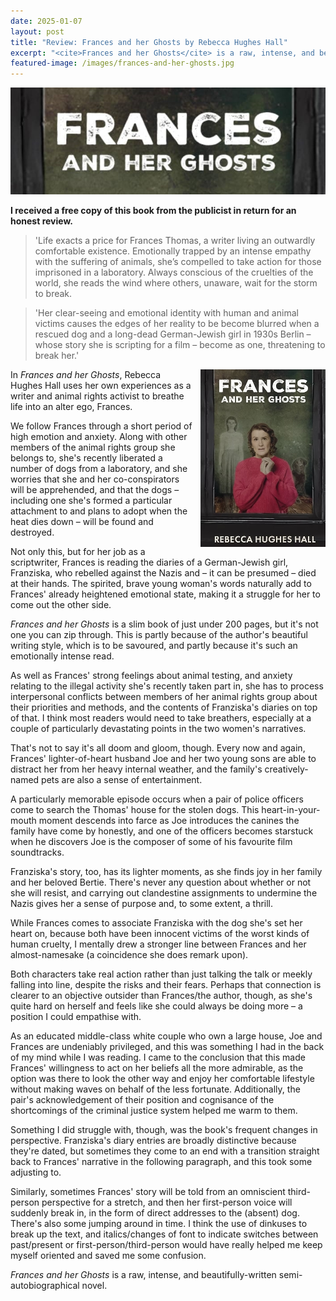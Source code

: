 ```yaml
---
date: 2025-01-07
layout: post
title: "Review: Frances and her Ghosts by Rebecca Hughes Hall"
excerpt: "<cite>Frances and her Ghosts</cite> is a raw, intense, and beautifully-written semi-autobiographical novel."
featured-image: /images/frances-and-her-ghosts.jpg
---
```


![Frances and her Ghosts](/images/frances-and-her-ghosts.jpg)

**I received a free copy of this book from the publicist in return for an honest review.**

> 'Life exacts a price for Frances Thomas, a writer living an outwardly comfortable existence. Emotionally trapped by an intense empathy with the suffering of animals, she’s compelled to take action for those imprisoned in a laboratory. Always conscious of the cruelties of the world, she reads the wind where others, unaware, wait for the storm to break.

> 'Her clear-seeing and emotional identity with human and animal victims causes the edges of her reality to be become blurred when a rescued dog and a long-dead German-Jewish girl in 1930s Berlin &ndash; whose story she is scripting for a film &ndash; become as one, threatening to break her.'

<img src="/images/frances-and-her-ghosts-200.jpg" alt="Frances and her Ghosts" style="float: right; margin-bottom: 10px; margin-left: 10px;">

In <cite>Frances and her Ghosts</cite>, Rebecca Hughes Hall uses her own experiences as a writer and animal rights activist to breathe life into an alter ego, Frances.

We follow Frances through a short period of high emotion and anxiety. Along with other members of the animal rights group she belongs to, she's recently liberated a number of dogs from a laboratory, and she worries that she and her co-conspirators will be apprehended, and that the dogs &ndash; including one she's formed a particular attachment to and plans to adopt when the heat dies down &ndash; will be found and destroyed.

Not only this, but for her job as a scriptwriter, Frances is reading the diaries of a German-Jewish girl, Franziska, who rebelled against the Nazis and &ndash; it can be presumed &ndash; died at their hands. The spirited, brave young woman's words naturally add to Frances' already heightened emotional state, making it a struggle for her to come out the other side.

<cite>Frances and her Ghosts</cite> is a slim book of just under 200 pages, but it's not one you can zip through. This is partly because of the author's beautiful writing style, which is to be savoured, and partly because it's such an emotionally intense read.

As well as Frances' strong feelings about animal testing, and anxiety relating to the illegal activity she's recently taken part in, she has to process interpersonal conflicts between members of her animal rights group about their priorities and methods, and the contents of Franziska's diaries on top of that. I think most readers would need to take breathers, especially at a couple of particularly devastating points in the two women's narratives.

That's not to say it's all doom and gloom, though. Every now and again, Frances' lighter-of-heart husband Joe and her two young sons are able to distract her from her heavy internal weather, and the family's creatively-named pets are also a sense of entertainment.

A particularly memorable episode occurs when a pair of police officers come to search the Thomas' house for the stolen dogs. This heart-in-your-mouth moment descends into farce as Joe introduces the canines the family have come by honestly, and one of the officers becomes starstuck when he discovers Joe is the composer of some of his favourite film soundtracks.

Franziska's story, too, has its lighter moments, as she finds joy in her family and her beloved Bertie. There's never any question about whether or not she will resist, and carrying out clandestine assignments to undermine the Nazis gives her a sense of purpose and, to some extent, a thrill.

While Frances comes to associate Franziska with the dog she's set her heart on, because both have been innocent victims of the worst kinds of human cruelty, I mentally drew a stronger line between Frances and her almost-namesake (a coincidence she does remark upon).

Both characters take real action rather than just talking the talk or meekly falling into line, despite the risks and their fears. Perhaps that connection is clearer to an objective outsider than Frances/the author, though, as she's quite hard on herself and feels like she could always be doing more &ndash; a position I could empathise with.

As an educated middle-class white couple who own a large house, Joe and Frances are undeniably privileged, and this was something I had in the back of my mind while I was reading. I came to the conclusion that this made Frances' willingness to act on her beliefs all the more admirable, as the option was there to look the other way and enjoy her comfortable lifestyle without making waves on behalf of the less fortunate. Additionally, the pair's acknowledgement of their position and cognisance of the shortcomings of the criminal justice system helped me warm to them.

Something I did struggle with, though, was the book's frequent changes in perspective. Franziska's diary entries are broadly distinctive because they're dated, but sometimes they come to an end with a transition straight back to Frances' narrative in the following paragraph, and this took some adjusting to.

Similarly, sometimes Frances' story will be told from an omniscient third-person perspective for a stretch, and then her first-person voice will suddenly break in, in the form of direct addresses to the (absent) dog. There's also some jumping around in time. I think the use of dinkuses to break up the text, and italics/changes of font to indicate switches between past/present or first-person/third-person would have really helped me keep myself oriented and saved me some confusion.

<cite>Frances and her Ghosts</cite> is a raw, intense, and beautifully-written semi-autobiographical novel.